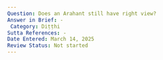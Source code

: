 ```yaml
---
Question: Does an Arahant still have right view?
Answer in Brief: -
 Category: Diṭṭhi
Sutta References: -
Date Entered: March 14, 2025
Review Status: Not started
---
```

